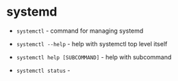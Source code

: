 # systemd

- `systemctl` - command for managing systemd 

- `systemctl --help` - help with systemctl top level itself 
- `systemctl help [SUBCOMMAND]` - help with subcommand
- `systemctl status` - 